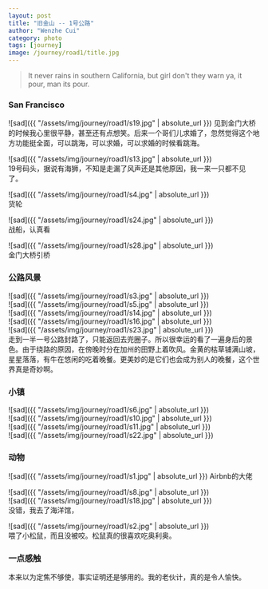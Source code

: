 ```yaml
---
layout: post
title: "旧金山 -- 1号公路"
author: "Wenzhe Cui"
category: photo
tags: [journey]
image: /journey/road1/title.jpg
---
```

>   It never rains in southern California, but girl don't they warn ya, it pour, man its pour.  

### San Francisco  

![sad]({{ "/assets/img/journey/road1/s19.jpg" | absolute_url }}) 
见到金门大桥的时候我心里很平静，甚至还有点想笑。后来一个哥们儿求婚了，忽然觉得这个地方功能挺全面，可以跳海，可以求婚，可以求婚的时候看跳海。

![sad]({{ "/assets/img/journey/road1/s13.jpg" | absolute_url }})   
19号码头，据说有海狮，不知是走漏了风声还是其他原因，我一来一只都不见了。

![sad]({{ "/assets/img/journey/road1/s4.jpg" | absolute_url }})   
货轮

![sad]({{ "/assets/img/journey/road1/s24.jpg" | absolute_url }})   
战船，认真看

![sad]({{ "/assets/img/journey/road1/s28.jpg" | absolute_url }})   
金门大桥引桥

### 公路风景
![sad]({{ "/assets/img/journey/road1/s3.jpg" | absolute_url }})  
![sad]({{ "/assets/img/journey/road1/s5.jpg" | absolute_url }})  
![sad]({{ "/assets/img/journey/road1/s14.jpg" | absolute_url }})  
![sad]({{ "/assets/img/journey/road1/s16.jpg" | absolute_url }})  
![sad]({{ "/assets/img/journey/road1/s23.jpg" | absolute_url }})  
走到一半一号公路封路了，只能返回去兜圈子。所以很幸运的看了一遍身后的景色。由于绕路的原因，在傍晚时分在加州的田野上着吹风。金黄的枯草铺满山坡，星星落落，有牛在悠闲的吃着晚餐。更美妙的是它们也会成为别人的晚餐，这个世界真是奇妙啊。

### 小镇
![sad]({{ "/assets/img/journey/road1/s6.jpg" | absolute_url }})  
![sad]({{ "/assets/img/journey/road1/s10.jpg" | absolute_url }})  
![sad]({{ "/assets/img/journey/road1/s11.jpg" | absolute_url }})  
![sad]({{ "/assets/img/journey/road1/s22.jpg" | absolute_url }})  


### 动物
![sad]({{ "/assets/img/journey/road1/s1.jpg" | absolute_url }}) 
Airbnb的大佬  

![sad]({{ "/assets/img/journey/road1/s8.jpg" | absolute_url }})   
![sad]({{ "/assets/img/journey/road1/s18.jpg" | absolute_url }})   
没错，我去了海洋馆，

![sad]({{ "/assets/img/journey/road1/s2.jpg" | absolute_url }})   
喂了小松鼠，而且没被咬。松鼠真的很喜欢吃奥利奥。

### 一点感触
本来以为定焦不够使，事实证明还是够用的。我的老伙计，真的是令人愉快。














